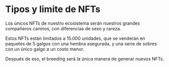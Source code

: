 # Tipos y limite de NFTs

Los únicos NFTs de nuestro ecosistema serán nuestros grandes compañeros caninos, con diferencias de sexo y rareza.

Estos NFTs están limitados a 15.000 unidades, que se venderán en paquetes de 5 galgos con una hembra asegurada, y una serie de sobres con un único galgo a un costo menor.

Después de eso, el breeding será la única manera de generar nuevos NFTs.

